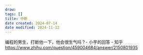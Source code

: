```yaml
---
draw:
tags: []
title: 中断
date created: 2024-07-14
date modified: 2024-11-12
---
```


编程的男生，打断他一下，他会很生气吗？- 小芋的回答 - 知乎  
https://www.zhihu.com/question/459004684/answer/2150801935

